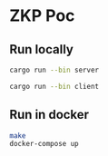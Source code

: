# ZKP Poc

## Run locally

```bash
cargo run --bin server
```

```bash
cargo run --bin client
```

## Run in docker

```bash
make
docker-compose up
```
